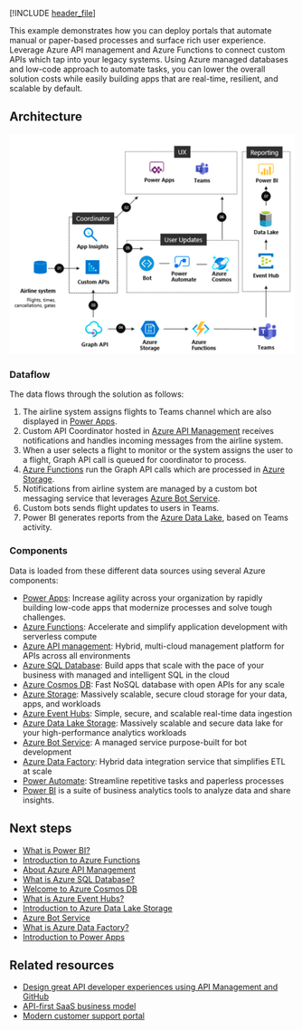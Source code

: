[!INCLUDE [header_file](../../../includes/sol-idea-header.md)]

This example demonstrates how you can deploy portals that automate manual or paper-based processes and surface rich user experience. Leverage Azure API management and Azure Functions to connect custom APIs which tap into your legacy systems. Using Azure managed databases and low-code approach to automate tasks, you can lower the overall solution costs while easily building apps that are real-time, resilient, and scalable by default.

## Architecture

![Architecture Diagram](../media/custom-business-processes.png)

### Dataflow

The data flows through the solution as follows:

1. The airline system assigns flights to Teams channel which are also displayed in [Power Apps](/power-apps/).
2. Custom API Coordinator hosted in [Azure API Management](/azure/api-management) receives notifications and handles incoming messages from the airline system.
3. When a user selects a flight to monitor or the system assigns the user to a flight, Graph API call is queued for coordinator to process.
4. [Azure Functions](/azure/azure-functions) run the Graph API calls which are processed in [Azure Storage](/azure/storage/).
5. Notifications from airline system are managed by a custom bot messaging service that leverages [Azure Bot Service](/azure/bot-service).
6. Custom bots sends flight updates to users in Teams.
7. Power BI generates reports from the [Azure Data Lake](/azure/storage/blobs/data-lake-storage-introduction), based on Teams activity.

### Components

Data is loaded from these different data sources using several Azure components:

- [Power Apps](https://powerapps.microsoft.com/): Increase agility across your organization by rapidly building low-code apps that modernize processes and solve tough challenges.
- [Azure Functions](https://azure.microsoft.com/services/functions/): Accelerate and simplify application development with serverless compute
- [Azure API management](https://azure.microsoft.com/services/api-management/): Hybrid, multi-cloud management platform for APIs across all environments
- [Azure SQL Database](https://azure.microsoft.com//services/sql-database/): Build apps that scale with the pace of your business with managed and intelligent SQL in the cloud
- [Azure Cosmos DB](https://azure.microsoft.com/services/cosmos-db/): Fast NoSQL database with open APIs for any scale
- [Azure Storage](https://azure.microsoft.com/product-categories/storage/): Massively scalable, secure cloud storage for your data, apps, and workloads
- [Azure Event Hubs](https://azure.microsoft.com/services/event-hubs/): Simple, secure, and scalable real-time data ingestion
- [Azure Data Lake Storage](https://azure.microsoft.com/services/storage/data-lake-storage/): Massively scalable and secure data lake for your high-performance analytics workloads
- [Azure Bot Service](https://azure.microsoft.com/services/bot-service/): A managed service purpose-built for bot development
- [Azure Data Factory](https://azure.microsoft.com/services/data-factory/): Hybrid data integration service that simplifies ETL at scale
- [Power Automate](https://flow.microsoft.com/): Streamline repetitive tasks and paperless processes
- [Power BI](https://powerbi.microsoft.com) is a suite of business analytics tools to analyze data and share insights.

## Next steps

- [What is Power BI?](/power-bi/fundamentals/power-bi-overview)
- [Introduction to Azure Functions](/azure/azure-functions/functions-overview)
- [About Azure API Management](/azure/api-management/api-management-key-concepts)
- [What is Azure SQL Database?](/azure/azure-sql/database/sql-database-paas-overview)
- [Welcome to Azure Cosmos DB](/azure/cosmos-db/introduction)
- [What is Azure Event Hubs?](/azure/event-hubs/event-hubs-about)
- [Introduction to Azure Data Lake Storage](/azure/storage/blobs/data-lake-storage-introduction)
- [Azure Bot Service](/azure/bot-service)
- [What is Azure Data Factory?](/azure/data-factory/introduction)
- [Introduction to Power Apps](/learn/modules/introduction-power-apps/)

## Related resources

- [Design great API developer experiences using API Management and GitHub](../../example-scenario/web/design-api-developer-experiences-management-github.yml)
- [API-first SaaS business model](./aks-api-first.yml)
- [Modern customer support portal](./modern-customer-support-portal-powered-by-an-agile-business-process.yml)
